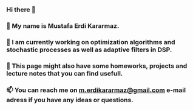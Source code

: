 ### Hi there 👋

### 💬 My name is Mustafa Erdi Kararmaz. 
### 🔭 I am currently working on optimization algorithms and stochastic processes as well as adaptive filters in DSP.
### 🌱 This page might also have some homeworks, projects and lecture notes that you can find usefull.
### 📫 You can reach me on m.erdikararmaz@gmail.com e-mail adress if you have any ideas or questions.


<!--
**mustafaerdikararmaz/mustafaerdikararmaz** is a ✨ _special_ ✨ repository because its `README.md` (this file) appears on your GitHub profile.

Here are some ideas to get you started:

- 🔭 I’m currently working on ...
- 🌱 I’m currently learning ...
- 👯 I’m looking to collaborate on ...
- 🤔 I’m looking for help with ...
- 💬 Ask me about ...
- 📫 How to reach me: ...
- 😄 Pronouns: ...
- ⚡ Fun fact: ...
-->

